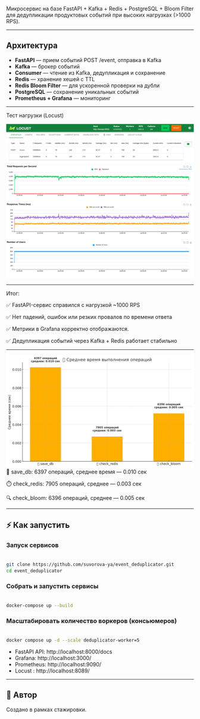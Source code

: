 Микросервис на базе FastAPI + Kafka + Redis + PostgreSQL + Bloom Filter для дедупликации продуктовых событий при высоких нагрузках (>1000 RPS).


---

##  Архитектура
- **FastAPI** — прием событий POST /event, отправка в Kafka
- **Kafka** — брокер событий 
- **Consumer** — чтение из Kafka, дедупликация и сохранение
- **Redis** — хранение хешей с TTL
- **Redis Bloom Filter** — для ускоренной проверки на дубли
- **PostgreSQL** — сохранение уникальных событий
- **Prometheus + Grafana** — мониторинг

---



Тест нагрузки (Locust)


![tab=stats.png](img/tab=stats.png)
![total_requests_per_second_1755597438.636.png](img/total_requests_per_second_1755597438.636.png)


___
Итог:  

✅ FastAPI-сервис справился с нагрузкой ~1000 RPS

✅ Нет падений, ошибок или резких провалов по времени ответа

✅ Метрики в Grafana корректно отображаются.

✅ Дедупликация событий через Kafka + Redis работает стабильно

___

![img.png](img/img.png)
💾 save_db:
6397 операций, среднее время — 0.010 сек

⏱️ check_redis:
7905 операций, среднее — 0.003 сек

🔍 check_bloom:
6396 операций, среднее — 0.005 сек

---

## ⚡ Как запустить 

### Запуск сервисов
```bash

git clone https://github.com/suvorova-ya/event_deduplicator.git
cd event_deduplicator


```
### Собрать и запустить сервисы
```bash

docker-compose up --build

```

### Масштабировать количество воркеров (консьюмеров)

```bash

docker compose up -d --scale deduplicator-worker=5

```

- FastAPI API: http://localhost:8000/docs
- Grafana: http://localhost:3000/
- Prometheus: http://localhost:9090/
- Locust : http://localhost:8089/

---





## 💬 Автор
Создано в рамках стажировки.
